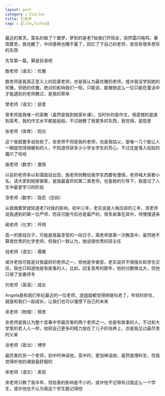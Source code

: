 ```yaml
---
layout: post
category : Diaries
title: 忆吾师
tags : [life,Yichun]
---
```



最近的某天，莫名的做了个噩梦，梦到的是老7给我们开班会，突然雷闪电鸣，暴雨骤至，我也醒了，中间便再也睡不着了，回忆了下自己的老师，发现有很多想写的东西
 
先写第一篇，算是目录吧
 
敖老师（语文）：优雅
 
敖老师是我真正意义上的启蒙老师，亦是我认为最优雅的老师，或许我没学到她的优雅，但她的优雅，绝对的影响我们一班，只能说，能被她这么一位只能在童话中才能遇到的老师教过，是我的荣幸
 
曾老师（语文）：慈爱
 
曾老师是我唯一的家教（虽然是我到她家补课），当时补的是作文，很遗憾的是直到高考，我的作文水平都是般般，不过她教了我更多的东西，我觉得，是慈爱
 
张老师（体育）：阳光
 
这个我就要多说些些了，张老师不但是我的老师，也是我姑父，是唯一几个能让人一眼就觉得很暖和的人，不知道俘获多少小学女学生的芳心，不过还是落入姑姑的魔爪了哈哈
 
施老师（数学）：激情
 
以前的老师多以和蔼面目出现，施老师则教给我学东西要有激情，老师喊大家都小名，请大家到她家做客，是我最喜欢的第二类老师，也是她的引导下，我度过了人生中最爱学习的阶段
 
漆老师（数学）：隐忍（压抑）
 
从我做噩梦就知道老7对我的影响，初中三年，老实说是人格压抑的三年，漆老师说我遇到的第一位严师，而且可能今后亦是最严的，很多故事在其中，待慢慢道来
 
蔺老师（化学）：开明
 
高一的那段日子，可能是我最享受的一段日子，蔺老师是第一次教高中，虽然她不算很优秀的化学老师，但我们一致认为，她说很优秀的班主任
 
钱老师（语文）：儒雅
 
或许老钱可能是对我最好的老师之一，但他是学者型，老实说并不很擅长和学生交往，我也只知道他是有故事的人，比如，回复高考的那年，他的分数够北大，但他只填了宜春师专
 
刘老师（英语）：成长
 
Angela是和我们年纪最近的一位老师，连姐姐都觉得把她叫老了，年轻的好处，就是和我们一起成长，让我们也可以憧憬下自己的未来
 
余老师（物理）：慎思
 
余老师是我认为整个宜春中学最厉害的两个老师之一，也是有故事的人，不过和大学里的老人人一样，他把自己更多的精力放在了儿子的培养上，亦是我见过最尽责的父亲
 
涂老师（政治）：博学
 
最厉害的另一个老师，初中时神话他，高中时，更加神话他，虽然是理科生，但我觉得听他的课是最舒服的
 
宋老师（语文）：表现
 
宋老师只教了我半年，但给我的影响是不小的，或许他不记得有过我这么一个学生，或许他也不认为我这个学生能记得他